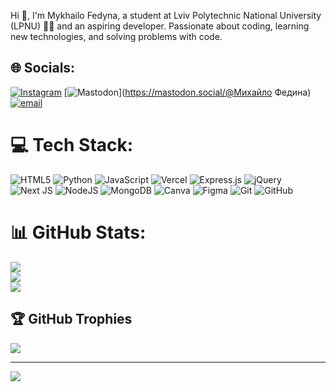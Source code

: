 Hi 👋, I'm Mykhailo Fedyna, a student at Lviv Polytechnic National University (LPNU) 👨‍🎓 and an aspiring developer. Passionate about coding, learning new technologies, and solving problems with code.


## 🌐 Socials:
[![Instagram](https://img.shields.io/badge/Instagram-%23E4405F.svg?logo=Instagram&logoColor=white)](https://instagram.com/fedyna_misha) [![Mastodon](https://img.shields.io/badge/-MASTODON-%232B90D9?logo=mastodon&logoColor=white)](https://mastodon.social/@Михайло Федина) [![email](https://img.shields.io/badge/Email-D14836?logo=gmail&logoColor=white)](mailto:mihajlofedina5@gmail.com) 

# 💻 Tech Stack:
![HTML5](https://img.shields.io/badge/html5-%23E34F26.svg?style=for-the-badge&logo=html5&logoColor=white) ![Python](https://img.shields.io/badge/python-3670A0?style=for-the-badge&logo=python&logoColor=ffdd54) ![JavaScript](https://img.shields.io/badge/javascript-%23323330.svg?style=for-the-badge&logo=javascript&logoColor=%23F7DF1E) ![Vercel](https://img.shields.io/badge/vercel-%23000000.svg?style=for-the-badge&logo=vercel&logoColor=white) ![Express.js](https://img.shields.io/badge/express.js-%23404d59.svg?style=for-the-badge&logo=express&logoColor=%2361DAFB) ![jQuery](https://img.shields.io/badge/jquery-%230769AD.svg?style=for-the-badge&logo=jquery&logoColor=white) ![Next JS](https://img.shields.io/badge/Next-black?style=for-the-badge&logo=next.js&logoColor=white) ![NodeJS](https://img.shields.io/badge/node.js-6DA55F?style=for-the-badge&logo=node.js&logoColor=white) ![MongoDB](https://img.shields.io/badge/MongoDB-%234ea94b.svg?style=for-the-badge&logo=mongodb&logoColor=white) ![Canva](https://img.shields.io/badge/Canva-%2300C4CC.svg?style=for-the-badge&logo=Canva&logoColor=white) ![Figma](https://img.shields.io/badge/figma-%23F24E1E.svg?style=for-the-badge&logo=figma&logoColor=white) ![Git](https://img.shields.io/badge/git-%23F05033.svg?style=for-the-badge&logo=git&logoColor=white) ![GitHub](https://img.shields.io/badge/github-%23121011.svg?style=for-the-badge&logo=github&logoColor=white)
# 📊 GitHub Stats:
![](https://github-readme-stats.vercel.app/api?username=misha-fedyna&theme=dark&hide_border=false&include_all_commits=false&count_private=false)<br/>
![](https://nirzak-streak-stats.vercel.app/?user=misha-fedyna&theme=dark&hide_border=false)<br/>
![](https://github-readme-stats.vercel.app/api/top-langs/?username=misha-fedyna&theme=dark&hide_border=false&include_all_commits=false&count_private=false&layout=compact)

## 🏆 GitHub Trophies
![](https://github-profile-trophy.vercel.app/?username=misha-fedyna&theme=radical&no-frame=false&no-bg=false&margin-w=4)

---
[![](https://visitcount.itsvg.in/api?id=misha-fedyna&icon=6&color=3)](https://visitcount.itsvg.in)

<!-- Proudly created with GPRM ( https://gprm.itsvg.in ) -->
